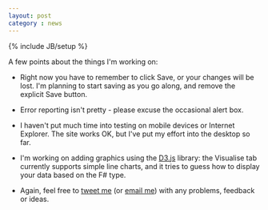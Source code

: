 ```yaml
---
layout: post
category : news
---
```

{% include JB/setup %}

A few points about the things I'm working on:

 - Right now you have to remember to click Save, or your changes will be lost. I'm planning to start
   saving as you go along, and remove the explicit Save button.

 - Error reporting isn't pretty - please excuse the occasional alert box.

 - I haven't put much time into testing on mobile devices or Internet Explorer. The site works OK,
   but I've put my effort into the desktop so far.

 - I'm working on adding graphics using the [D3.js](http://d3js.org/) library: the Visualise tab
   currently supports simple line charts, and it tries to guess how to display your data based on
   the F# type.

 - Again, feel free to [tweet me](https://twitter.com/1tgr) (or [email me](mailto:tim@fsnotebook.net))
with any problems, feedback or ideas.

